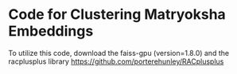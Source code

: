 # Code for Clustering Matryoksha Embeddings 

To utilize this code, download the faiss-gpu (version=1.8.0) and the racplusplus library https://github.com/porterehunley/RACplusplus
